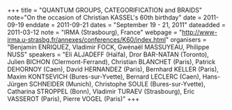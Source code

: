 +++
title = "QUANTUM GROUPS, CATEGORIFICATION and BRAIDS"
note="On the occasion of Christian KASSEL's 60th birthday"
date = 2011-09-19
enddate = 2011-09-21
dates = "September 19 - 21, 2011"
dateadded = 2011-03-12
note = "IRMA (Strasbourg), France"
webpage = "http://www-irma.u-strasbg.fr/annexes/conferences/K60/index.html"
organisers = "Benjamin ENRIQUEZ, Vladimir FOCK, Gwénaël MASSUYEAU, Philippe NUSS"
speakers = "Eli ALJADEFF (Haïfa), Dror BAR-NATAN (Toronto), Julien BICHON (Clermont-Ferrand), Christian BLANCHET (Paris), Patrick DEHORNOY (Caen),
David HERNANDEZ (Paris), Bernhard KELLER (Paris), Maxim KONTSEVICH (Bures-sur-Yvette), Bernard LECLERC (Caen), Hans-Jürgen SCHNEIDER (Munich),
Christophe SOULE (Bures-sur-Yvette), Catharina STROPPEL (Bonn),
Vladimir TURAEV (Strasbourg), Eric VASSEROT (Paris), Pierre VOGEL (Paris)"
+++
